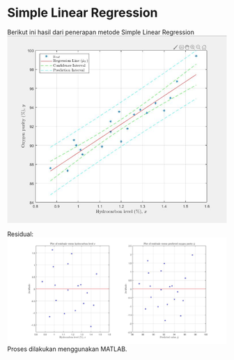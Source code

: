 # Simple Linear Regression

Berikut ini hasil dari penerapan metode Simple Linear Regression
![Hasil metode Simple Linear Regression](https://raw.githubusercontent.com/azkahariz/SimpleLinearRegression/main/img_result.JPG)

Residual:
![Residual metode Simple Linear Regression](https://raw.githubusercontent.com/azkahariz/SimpleLinearRegression/main/img_result_res.jpg)
Proses dilakukan menggunakan MATLAB.
